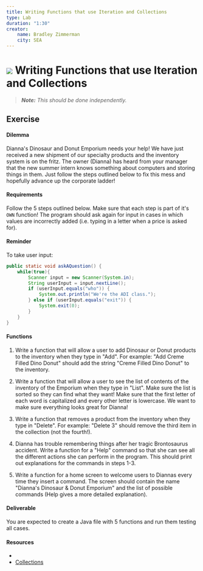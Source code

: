 ```yaml
---
title: Writing Functions that use Iteration and Collections
type: Lab
duration: "1:30"
creator:
    name: Bradley Zimmerman
    city: SEA
---
```


# ![](https://ga-dash.s3.amazonaws.com/production/assets/logo-9f88ae6c9c3871690e33280fcf557f33.png) Writing Functions that use Iteration and Collections

> ***Note:*** _This should be done independently._

## Exercise

#### Dilemma
Dianna's Dinosaur and Donut Emporium needs your help! We have just received a new shipment of our specialty products and the inventory system is on the fritz. The owner (Dianna) has heard from your manager that the new summer intern knows something about computers and storing things in them. Just follow the steps outlined below to fix this mess and hopefully advance up the corporate ladder!

#### Requirements
Follow the 5 steps outlined below. Make sure that each step is part of it's `OWN` function! The program should ask again for input in cases in which values are incorrectly added (i.e. typing in a letter when a price is asked for). 

#### Reminder

To take user input:

```java
public static void askAQuestion() {
    while(true){
        Scanner input = new Scanner(System.in);
        String userInput = input.nextLine();
        if (userInput.equals("who")) {
            System.out.println("We're the ADI class.");
        } else if (userInput.equals("exit")) {
            System.exit(0);
        }
    }
}
```

#### Functions
1. Write a function that will allow a user to add Dinosaur or Donut products to the inventory when they type in "Add". For example: "Add Creme Filled Dino Donut" should add the string "Creme Filled Dino Donut" to the inventory.

2. Write a function that will allow a user to see the list of contents of the inventory of the Emporium when they type in "List". Make sure the list is sorted so they can find what they want! Make sure that the first letter of each word is capitalized and every other letter is lowercase. We want to make sure everything looks great for Dianna!

3. Write a function that removes a product from the inventory when they type in "Delete". For example: "Delete 3" should remove the third item in the collection (not the fourth!).

4. Dianna has trouble remembering things after her tragic Brontosaurus accident. Write a function for a "Help" command so that she can see all the different actions she can perform in the program. This should print out explanations for the commands in steps 1-3. 

5. Write a function for a home screen to welcome users to Diannas every time they insert a command. The screen should contain the name "Dianna's Dinosaur & Donut Emporium" and the list of possible commands (Help gives a more detailed explanation).

#### Deliverable

You are expected to create a Java file with 5 functions and run them testing all cases.

#### Resources

- []()
- [Collections](https://developer.android.com/reference/java/util/Collections.html)
